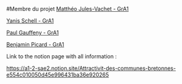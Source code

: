 #Membre du projet
[Matthéo Jules-Vachet - GrA1](mailto:jules-vachet.e2300672@etud.univ-ubs.fr)

[Yanis Schell - GrA1](mailto:schell.e2300591@etud.univ-ubs.fr)

[Paul Gauffeny - GrA1](mailto:gauffeny.e2302378@etud.univ-ubs.fr)

[Benjamin Picard - GrA1](mailto:picard.e2303697@etud.univ-ubs.fr)

Link to the notion page with all information :

https://a1-2-sae2.notion.site/Attractivit-des-communes-bretonnes-e554c010050d45e996431ba36e920265
